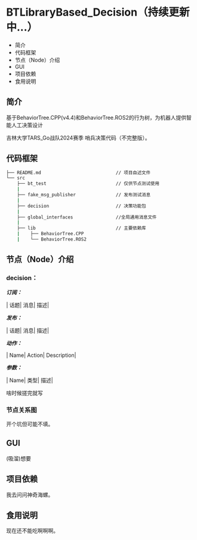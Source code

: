 # BTLibraryBased_Decision（持续更新中...）
- 简介
- 代码框架
- 节点（Node）介绍
- GUI
- 项目依赖
- 食用说明

## 简介
基于BehaviorTree.CPP(v4.4)和BehaviorTree.ROS2的行为树，为机器人提供智能人工决策设计

吉林大学TARS_Go战队2024赛季 哨兵决策代码（不完整版）。

## 代码框架

```sh
├── README.md                            // 项目自述文件
└── src
    ├── bt_test                          // 仅供节点测试使用
    |   
    ├── fake_msg_publisher               // 发布测试消息
    |   
    ├── decision                         // 决策功能包
    |
    ├── global_interfaces                //全局通用消息文件
    |
    ├── lib                              // 主要依赖库
    |    ├── BehaviorTree.CPP
    |    └── BehaviorTree.ROS2
```

## 节点（Node）介绍
### decision：
***订阅：***

| 话题| 消息| 描述|

***发布：***

| 话题| 消息| 描述|

***动作：***

| Name| Action| Description|

***参数：***

| Name| 类型| 描述|


啥时候搓完就写

### 节点关系图
开个坑但可能不填。

## GUI
(吸溜)想要

## 项目依赖
我去问问神奇海螺。

## 食用说明
现在还不能吃啊啊啊。

